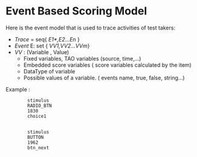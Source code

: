 <!--
parent: 'Event Based Scoring'
created_at: '2011-03-10 11:45:09'
updated_at: '2013-03-13 13:11:26'
authors:
    - 'Jérôme Bogaerts'
tags:
    - 'Event Based Scoring'
-->



Event Based Scoring Model
=========================

Here is the event model that is used to trace activities of test takers:

-   *Trace* = seq{ *E1\*,E2…En* }
-   *Event* E: set { _VV1,VV2…VVm_}
-   *VV* : (Variable , Value)
    -   Fixed variables, TAO variables (source, time,…)
    -   Embedded score variables ( score variables calculated by the item)
    -   DataType of variable
    -   Possible values of a variable. ( events name, true, false, string…)

Example :




            stimulus
            RADIO_BTN
            1830
            choice1


            stimulus
            BUTTON
            1962
            btn_next


